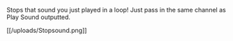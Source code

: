 Stops that sound you just played in a loop! Just pass in the same channel as Play Sound outputted.

[[/uploads/Stopsound.png]]